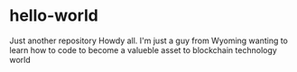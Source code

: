 # hello-world
Just another repository
Howdy all. I'm just a guy from Wyoming 
wanting to learn how to code to become 
a valueble asset to blockchain technology 
world
